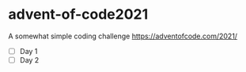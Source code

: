 # advent-of-code2021
A somewhat simple coding challenge
https://adventofcode.com/2021/
- [ ] Day 1
- [ ] Day 2
